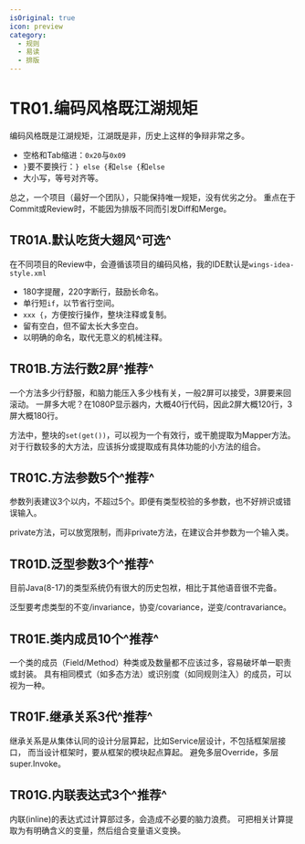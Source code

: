 ```yaml
---
isOriginal: true
icon: preview
category:
  - 规则
  - 易读
  - 排版
---
```


# TR01.编码风格既江湖规矩

编码风格既是江湖规矩，江湖既是非，历史上这样的争辩非常之多。

* 空格和Tab缩进：`0x20`与`0x09`
* `}`要不要换行：`} else {`和`else {`和`else`
* 大小写，等号对齐等。

总之，一个项目（最好一个团队），只能保持唯一规矩，没有优劣之分。
重点在于Commit或Review时，不能因为排版不同而引发Diff和Merge。

## TR01A.默认吃货大翅风^可选^

在不同项目的Review中，会遵循该项目的编码风格，我的IDE默认是`wings-idea-style.xml`

* 180字提醒，220字断行，鼓励长命名。
* 单行短`if`，以节省行空间。
* `xxx {`，方便按行操作，整块注释或复制。
* 留有空白，但不留太长大多空白。
* 以明确的命名，取代无意义的机械注释。

## TR01B.方法行数2屏^推荐^

一个方法多少行舒服，和脑力能压入多少栈有关，一般2屏可以接受，3屏要来回滚动。
一屏多大呢？在1080P显示器内，大概40行代码，因此2屏大概120行，3屏大概180行。

方法中，整块的`set(get())`，可以视为一个有效行，或干脆提取为Mapper方法。
对于行数较多的大方法，应该拆分或提取成有具体功能的小方法的组合。

## TR01C.方法参数5个^推荐^

参数列表建议3个以内，不超过5个。即便有类型校验的多参数，也不好辨识或错误输入。

private方法，可以放宽限制，而非private方法，在建议合并参数为一个输入类。

## TR01D.泛型参数3个^推荐^

目前Java(8-17)的类型系统仍有很大的历史包袱，相比于其他语音很不完备。

泛型要考虑类型的不变/invariance，协变/covariance，逆变/contravariance。

## TR01E.类内成员10个^推荐^

一个类的成员（Field/Method）种类或及数量都不应该过多，容易破坏单一职责或封装。
具有相同模式（如多态方法）或识别度（如同规则注入）的成员，可以视为一种。

## TR01F.继承关系3代^推荐^

继承关系是从集体认同的设计分层算起，比如Service层设计，不包括框架层接口，
而当设计框架时，要从框架的模块起点算起。 避免多层Override，多层super.Invoke。

## TR01G.内联表达式3个^推荐^

内联(inline)的表达式过计算部过多，会造成不必要的脑力浪费。
可把相关计算提取为有明确含义的变量，然后组合变量语义变换。
